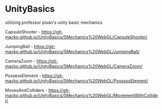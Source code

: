 # UnityBasics
utilizing professor pisan's unity basic mechanics

CapsuleShooter - https://git-macko.github.io/UnityBasics/5Mechanics%20WebGL/CapsuleShooter/ 

JumpingBall - https://git-macko.github.io/UnityBasics/5Mechanics%20WebGL/JumpingBall/ 

CameraZoom - https://git-macko.github.io/UnityBasics/5Mechanics%20WebGL/CameraZoom/ 

PossessElement - https://git-macko.github.io/UnityBasics/5Mechanics%20WebGL/PossessElement/ 

MovesAndColliders - https://git-macko.github.io/UnityBasics/5Mechanics%20WebGL/MovementWithCollider/ 
